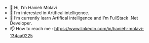 - 👋 Hi, I’m Hanieh Molavi
- 👀 I’m interested in  Artifical intelligence.
- 🌱 I’m currently learn Artifical intelligence and I’m FullStack .Net Developer.
- 📫 How to reach me : https://www.linkedin.com/in/hanieh-molavi-134aa0225
<!---
HaniZone/HaniZone is a ✨ special ✨ repository because its `README.md` (this file) appears on your GitHub profile.
You can click the Preview link to take a look at your changes.
--->
